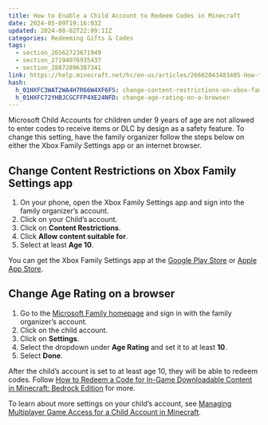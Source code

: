 ```yaml
---
title: How to Enable a Child Account to Redeem Codes in Minecraft
date: 2024-05-09T19:16:03Z
updated: 2024-08-02T22:09:11Z
categories: Redeeming Gifts & Codes
tags:
  - section_26562723671949
  - section_27194076935437
  - section_28872896387341
link: https://help.minecraft.net/hc/en-us/articles/26602043483405-How-to-Enable-a-Child-Account-to-Redeem-Codes-in-Minecraft
hash:
  h_01HXFC3WAT2WA4H7R66W4XF6FS: change-content-restrictions-on-xbox-family-settings-app
  h_01HXFC72YHBJCGCFFP4XE24NFD: change-age-rating-on-a-browser
---
```


Microsoft Child Accounts for children under 9 years of age are not allowed to enter codes to receive items or DLC by design as a safety feature. To change this setting, have the family organizer follow the steps below on either the Xbox Family Settings app or an internet browser.

## Change Content Restrictions on Xbox Family Settings app

1.  On your phone, open the Xbox Family Settings app and sign into the family organizer’s account.
2.  Click on your Child’s account.
3.  Click on **Content Restrictions**.
4.  Click **Allow content suitable for**.
5.  Select at least **Age 10**.

You can get the Xbox Family Settings app at the [Google Play Store](https://play.google.com/store/apps/details?id=com.microsoft.xboxfamily) or [Apple App Store](https://apps.apple.com/us/app/xbox-family-settings/id1507406707).

## Change Age Rating on a browser

1.  Go to the [Microsoft Family homepage](https://account.microsoft.com/family/home) and sign in with the family organizer’s account.
2.  Click on the child account.
3.  Click on **Settings**.
4.  Select the dropdown under **Age Rating** and set it to at least **10**.
5.  Select **Done**.

After the child’s account is set to at least age 10, they will be able to redeem codes. Follow [How to Redeem a Code for In-Game Downloadable Content in Minecraft: Bedrock Edition](./How-to-Redeem-a-Code-for-In-Game-Downloadable-Content-in-Minecraft.md) for more.

To learn about more settings on your child’s account, see [Managing Multiplayer Game Access for a Child Account in Minecraft](../Account-Settings/Managing-Multiplayer-Game-Access-for-a-Child-Account-in-Minecraft.md).

